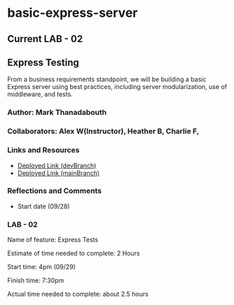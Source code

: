 # basic-express-server

## Current LAB - 02

## Express Testing

From a business requirements standpoint, we will be building a basic Express server using best practices, including server modularization, use of middleware, and tests.

### Author: Mark Thanadabouth

### Collaborators: Alex W(Instructor), Heather B, Charlie F, 

### Links and Resources
* [Deployed Link (devBranch)](https://markt-basic-express-server-dev.herokuapp.com/)
* [Deployed Link (mainBranch)](https://mt-basic-express-server-prod.herokuapp.com/)


### Reflections and Comments
* Start date (09/28)

### LAB - 02

Name of feature: Express Tests

Estimate of time needed to complete: 2 Hours

Start time: 4pm (09/29)

Finish time: 7:30pm

Actual time needed to complete: about 2.5 hours
